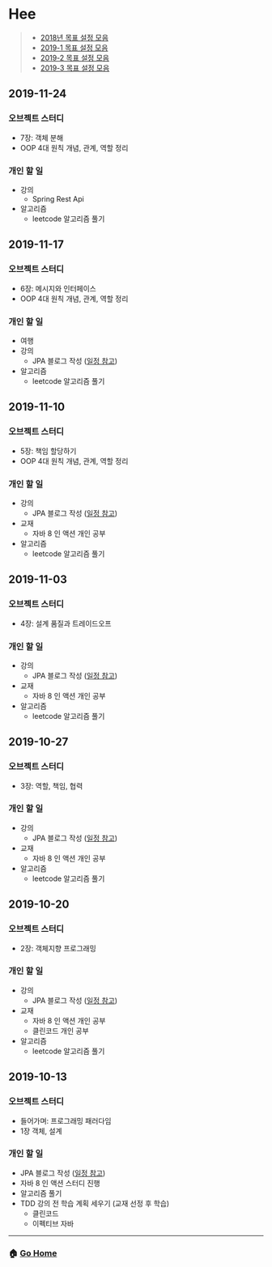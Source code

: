 # Hee

> - [2018년 목표 설정 모음](/hee/2018-goals.md)
> - [2019-1 목표 설정 모음](/hee/2019-1-goals.md)
> - [2019-2 목표 설정 모음](/hee/2019-2-goals.md)
> - [2019-3 목표 설정 모음](/hee/2019-3-goals.md)

## 2019-11-24
### 오브젝트 스터디
- 7장: 객체 분해
- OOP 4대 원칙 개념, 관계, 역할 정리

### 개인 할 일
- 강의 
  - Spring Rest Api
- 알고리즘 
  - leetcode 알고리즘 풀기
  
## 2019-11-17
### 오브젝트 스터디
- 6장: 메시지와 인터페이스
- OOP 4대 원칙 개념, 관계, 역할 정리

### 개인 할 일
- 여행
- 강의 
  - JPA 블로그 작성 ([일정 참고](https://github.com/team-zunior/orm-jpa-basic))
- 알고리즘 
  - leetcode 알고리즘 풀기
  
## 2019-11-10
### 오브젝트 스터디
- 5장: 책임 할당하기
- OOP 4대 원칙 개념, 관계, 역할 정리

### 개인 할 일
- 강의 
  - JPA 블로그 작성 ([일정 참고](https://github.com/team-zunior/orm-jpa-basic))
- 교재 
  - 자바 8 인 액션 개인 공부 
- 알고리즘 
  - leetcode 알고리즘 풀기

## 2019-11-03
### 오브젝트 스터디
- 4장: 설계 품질과 트레이드오프
### 개인 할 일
- 강의 
  - JPA 블로그 작성 ([일정 참고](https://github.com/team-zunior/orm-jpa-basic))
- 교재 
  - 자바 8 인 액션 개인 공부 
- 알고리즘 
  - leetcode 알고리즘 풀기

## 2019-10-27
### 오브젝트 스터디
- 3장: 역할, 책임, 협력
### 개인 할 일
- 강의 
  - JPA 블로그 작성 ([일정 참고](https://github.com/team-zunior/orm-jpa-basic))
- 교재 
  - 자바 8 인 액션 개인 공부 
- 알고리즘 
  - leetcode 알고리즘 풀기
  
## 2019-10-20
### 오브젝트 스터디
- 2장: 객체지향 프로그래밍
### 개인 할 일
- 강의 
  - JPA 블로그 작성 ([일정 참고](https://github.com/team-zunior/orm-jpa-basic))
- 교재 
  - 자바 8 인 액션 개인 공부 
  - 클린코드 개인 공부 
- 알고리즘 
  - leetcode 알고리즘 풀기
  
## 2019-10-13
### 오브젝트 스터디
- 들어가며: 프로그래밍 패러다임
- 1장 객체, 설계
### 개인 할 일
- JPA 블로그 작성 ([일정 참고](https://github.com/team-zunior/orm-jpa-basic))
- 자바 8 인 액션 스터디 진행 
- 알고리즘 풀기
- TDD 강의 전 학습 계획 세우기 (교재 선정 후 학습)
  - 클린코드 
  - 이펙티브 자바

---

### :house: [Go Home](https://github.com/WeareSoft/WWL)
